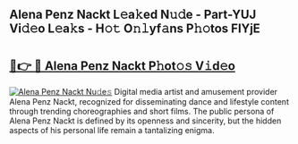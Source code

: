 ## Alena Penz Nackt L𝚎a𝚔ed N𝚞𝚍e - Part-YUJ Vi𝚍𝚎o L𝚎a𝚔s - H𝚘𝚝 O𝚗𝚕yf𝚊ns P𝚑𝚘tos FIYjE

# <h2><a href="http://kfdwaa8.oniu.top/?m=Alena+Penz+Nackt">🔗👉 🔴 Alena Penz Nackt P𝚑ot𝚘𝚜 V𝚒d𝚎o</a></h2>

[![Alena Penz Nackt Nu𝚍e𝚜](https://i.imgur.com/0qMVB7G.gif)](http://kfdwaa8.oniu.top/?m=Alena+Penz+Nackt)
Digital media artist and amusement provider Alena Penz Nackt, recognized for disseminating dance and lifestyle content through trending choreographies and short films. The public persona of Alena Penz Nackt is defined by its openness and sincerity, but the hidden aspects of his personal life remain a tantalizing enigma.  
